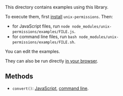 This directory contains examples using this library.

To execute them, first [install](../README.md#install) `unix-permissions`. Then:

- for JavaScript files, run `node node_modules/unix-permissions/examples/FILE.js`.
- for command line files, run `bash node_modules/unix-permissions/examples/FILE.sh`.

You can edit the examples.

They can also be run directly
[in your browser](https://repl.it/@ehmicky/unix-permissions).

## Methods

- `convert()`: [JavaScript](convert.js), [command line](convert.sh).
